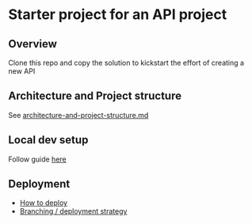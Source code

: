 # Starter project for an API project

## Overview

Clone this repo and copy the solution to kickstart the effort of creating a new API

## Architecture and Project structure

See [architecture-and-project-structure.md](docs/architecture-and-project-structure.md)

## Local dev setup

Follow guide [here](docs/dev-setup.md)

## Deployment

* [How to deploy](docs/deploy-app.md)
* [Branching / deployment strategy](docs/branch-and-deployment-strategy.md)
